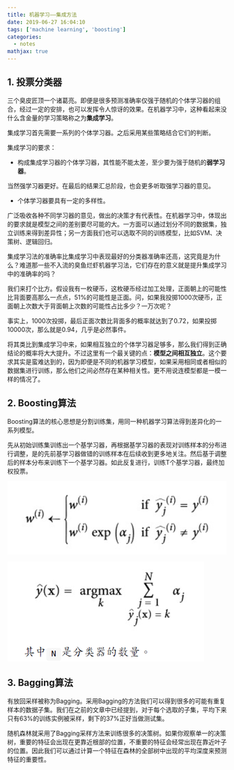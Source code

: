 ```yaml
---
title: 机器学习——集成方法
date: 2019-06-27 16:04:10
tags: ['machine learning', 'boosting']
categories:
  - notes
mathjax: true
---
```

## 1. 投票分类器

三个臭皮匠顶一个诸葛亮。即便是很多预测准确率仅强于随机的个体学习器的组合，经过一定的安排，也可以发挥令人惊讶的效果。在机器学习中，这种看起来没什么含金量的学习策略称之为**集成学习**。

集成学习首先需要一系列的个体学习器。之后采用某些策略结合它们的判断。

集成学习的要求：

- 构成集成学习器的个体学习器，其性能不能太差，至少要为强于随机的**弱学习器**。

当然强学习器更好。在最后的结果汇总阶段，也会更多听取强学习器的意见。

- 个体学习器要具有一定的多样性。

广泛吸收各种不同学习器的意见，做出的决策才有代表性。在机器学习中，体现出的要求就是模型之间的差别要尽可能的大。一方面可以通过划分不同的数据集，独立训练来得到差异性；另一方面我们也可以选取不同的训练模型，比如SVM、决策树、逻辑回归。

集成学习法的准确率比集成学习中表现最好的分类器准确率还高，这究竟是为什么？难道那一些不入流的臭鱼烂虾机器学习法，它们存在的意义就是提升集成学习中的准确率的吗？

我们来打个比方。假设我有一枚硬币，这枚硬币经过加工处理，正面朝上的可能性比背面要高那么一点点，51%的可能性是正面。问，如果我投掷1000次硬币，正面朝上次数大于背面朝上次数的可能性占比多少？一万次呢？

事实上，1000次投掷，最后正面次数比背面多的概率就达到了0.72，如果投掷10000次，那么就是0.94，几乎是必然事件。

将其类比到集成学习中来，如果相互独立的个体学习器足够多，那么我们得到正确结论的概率将大大提升。不过这里有一个最关键的点：**模型之间相互独立**。这个要求其实是蛮难达到的，因为即便是不同的机器学习模型，如果采用相同或者相似的数据集进行训练，那么他们之间必然存在某种相关性。更不用说连模型都是一模一样的情况了。

## 2. Boosting算法

Boosting算法的核心思想是分割训练集，用同一种机器学习算法得到差异化的一系列模型。

先从初始训练集训练出一个基学习器，再根据基学习器的表现对训练样本的分布进行调整，是的先前基学习器做错的训练样本在后续收到更多地关注。然后基于调整后的样本分布来训练下一个基学习器。如此反复进行，训练T个基学习器，最终加权投票。

![](机器学习——集成方法/2019-06-27-21-57-03.png)


![](机器学习——集成方法/2019-06-27-21-57-17.png)

## 3. Bagging算法

有放回采样被称为Bagging。采用Bagging的方法我们可以得到很多的可能有重复样本的数据子集。我们在之前的文章中已经提到，对于每个选取的子集，平均下来只有63%的训练实例被采样，剩下的37%正好当做测试集。

随机森林就采用了Bagging采样方法来训练很多的决策树。如果你观察单一的决策树，重要的特征会出现在更靠近根部的位置，不重要的特征会经常出现在靠近叶子的位置。因此我们可以通过计算一个特征在森林的全部树中出现的平均深度来预测特征的重要性。